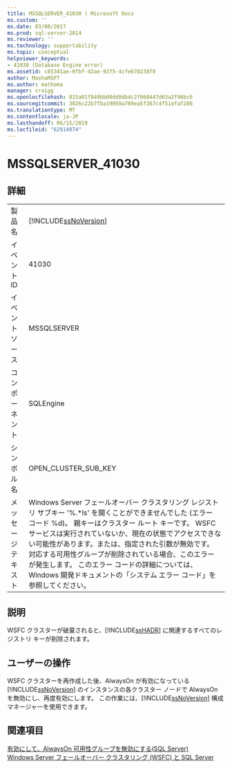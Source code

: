 ```yaml
---
title: MSSQLSERVER_41030 | Microsoft Docs
ms.custom: ''
ms.date: 03/08/2017
ms.prod: sql-server-2014
ms.reviewer: ''
ms.technology: supportability
ms.topic: conceptual
helpviewer_keywords:
- 41030 (Database Engine error)
ms.assetid: c85341ae-0fbf-42ae-9275-4cfe678238f0
author: MashaMSFT
ms.author: mathoma
manager: craigg
ms.openlocfilehash: 015a01f849bb00dd0db4c2f060447d63a2f96bc6
ms.sourcegitcommit: 3026c22b7fba19059a769ea5f367c4f51efaf286
ms.translationtype: MT
ms.contentlocale: ja-JP
ms.lasthandoff: 06/15/2019
ms.locfileid: "62914074"
---
```

# <a name="mssqlserver41030"></a>MSSQLSERVER_41030
    
## <a name="details"></a>詳細  
  
|||  
|-|-|  
|製品名|[!INCLUDE[ssNoVersion](../../includes/ssnoversion-md.md)]|  
|イベント ID|41030|  
|イベント ソース|MSSQLSERVER|  
|コンポーネント|SQLEngine|  
|シンボル名|OPEN_CLUSTER_SUB_KEY|  
|メッセージ テキスト|Windows Server フェールオーバー クラスタリング レジストリ サブキー '%.*ls' を開くことができませんでした (エラー コード %d)。  親キーはクラスター ルート キーです。  WSFC サービスは実行されていないか、現在の状態でアクセスできない可能性があります。または、指定された引数が無効です。 対応する可用性グループが削除されている場合、このエラーが発生します。 このエラー コードの詳細については、Windows 開発ドキュメントの「システム エラー コード」を参照してください。|  
  
## <a name="explanation"></a>説明  
 WSFC クラスターが破棄されると、[!INCLUDE[ssHADR](../../includes/sshadr-md.md)] に関連するすべてのレジストリ キーが削除されます。  
  
## <a name="user-action"></a>ユーザーの操作  
 WSFC クラスターを再作成した後、AlwaysOn が有効になっている [!INCLUDE[ssNoVersion](../../includes/ssnoversion-md.md)] のインスタンスの各クラスター ノードで AlwaysOn を無効にし、再度有効にします。 この作業には、[!INCLUDE[ssNoVersion](../../includes/ssnoversion-md.md)] 構成マネージャーを使用できます。  
  
## <a name="see-also"></a>関連項目  
 [有効にして、AlwaysOn 可用性グループを無効にする&#40;SQL Server&#41;](../../database-engine/availability-groups/windows/enable-and-disable-always-on-availability-groups-sql-server.md)   
 [Windows Server フェールオーバー クラスタリング &#40;WSFC&#41; と SQL Server](../../sql-server/failover-clusters/windows/windows-server-failover-clustering-wsfc-with-sql-server.md)  
  
  
